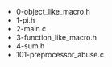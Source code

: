 * 0-object_like_macro.h
* 1-pi.h
* 2-main.c
* 3-function_like_macro.h
* 4-sum.h
* 101-preprocessor_abuse.c
